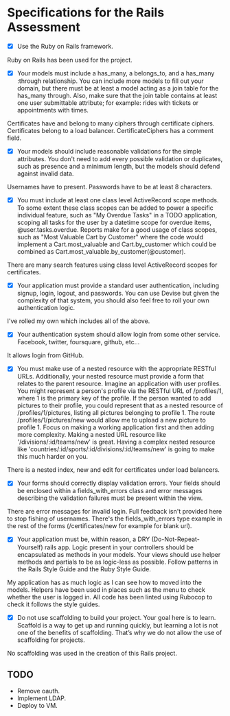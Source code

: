 # Specifications for the Rails Assessment

- [x] Use the Ruby on Rails framework.

Ruby on Rails has been used for the project.

- [x] Your models must include a has_many, a belongs_to, and a has_many :through relationship. You can include more models to fill out your domain, but there must be at least a model acting as a join table for the has_many through. Also, make sure that the join table contains at least one user submittable attribute; for example: rides with tickets or appointments with times.

Certificates have and belong to many ciphers through certificate ciphers.
Certificates belong to a load balancer.
CertificateCiphers has a comment field.

- [x] Your models should include reasonable validations for the simple attributes. You don't need to add every possible validation or duplicates, such as presence and a minimum length, but the models should defend against invalid data.

Usernames have to present. Passwords have to be at least 8 characters.

- [x] You must include at least one class level ActiveRecord scope methods. To some extent these class scopes can be added to power a specific individual feature, such as "My Overdue Tasks" in a TODO application, scoping all tasks for the user by a datetime scope for overdue items, @user.tasks.overdue. Reports make for a good usage of class scopes, such as "Most Valuable Cart by Customer" where the code would implement a Cart.most_valuable and Cart.by_customer which could be combined as Cart.most_valuable.by_customer(@customer).

There are many search features using class level ActiveRecord scopes for certificates.

- [x] Your application must provide a standard user authentication, including signup, login, logout, and passwords. You can use Devise but given the complexity of that system, you should also feel free to roll your own authentication logic.

I've rolled my own which includes all of the above.

- [x] Your authentication system should allow login from some other service. Facebook, twitter, foursquare, github, etc...

It allows login from GitHub.

- [x] You must make use of a nested resource with the appropriate RESTful URLs. Additionally, your nested resource must provide a form that relates to the parent resource. Imagine an application with user profiles. You might represent a person's profile via the RESTful URL of /profiles/1, where 1 is the primary key of the profile. If the person wanted to add pictures to their profile, you could represent that as a nested resource of /profiles/1/pictures, listing all pictures belonging to profile 1. The route /profiles/1/pictures/new would allow me to upload a new picture to profile 1. Focus on making a working application first and then adding more complexity. Making a nested URL resource like '/divisions/:id/teams/new' is great. Having a complex nested resource like 'countries/:id/sports/:id/divisions/:id/teams/new' is going to make this much harder on you.

There is a nested index, new and edit for certificates under load balancers.

- [x] Your forms should correctly display validation errors. Your fields should be enclosed within a fields_with_errors class and error messages describing the validation failures must be present within the view.

There are error messages for invalid login. Full feedback isn't provided here to stop fishing of usernames.
There's the fields_with_errors type example in the rest of the forms (/certificates/new for example for blank url).

- [x] Your application must be, within reason, a DRY (Do-Not-Repeat-Yourself) rails app. Logic present in your controllers should be encapsulated as methods in your models. Your views should use helper methods and partials to be as logic-less as possible. Follow patterns in the Rails Style Guide and the Ruby Style Guide.

My application has as much logic as I can see how to moved into the models. Helpers have been used in places such as the menu to check whether the user is logged in.
All code has been linted using Rubocop to check it follows the style guides.

- [x] Do not use scaffolding to build your project. Your goal here is to learn. Scaffold is a way to get up and running quickly, but learning a lot is not one of the benefits of scaffolding. That’s why we do not allow the use of scaffolding for projects.

No scaffolding was used in the creation of this Rails project.

## TODO

- Remove oauth.
- Implement LDAP.
- Deploy to VM.
